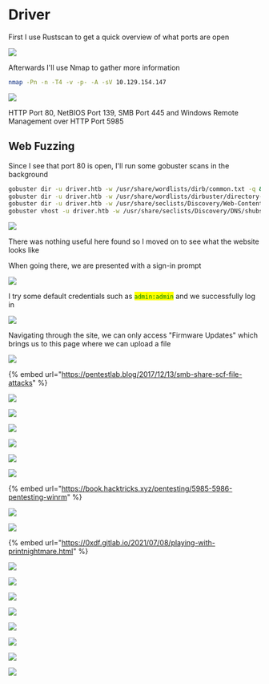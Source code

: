 # Driver

First I use Rustscan to get a quick overview of what ports are open

![](<../../../../.gitbook/assets/image (27) (1).png>)

Afterwards I'll use Nmap to gather more information

```bash
nmap -Pn -n -T4 -v -p- -A -sV 10.129.154.147
```

![](<../../../../.gitbook/assets/image (22) (1).png>)

HTTP Port 80,  NetBIOS Port 139, SMB Port 445 and Windows Remote Management over HTTP Port 5985

## Web Fuzzing

Since I see that port 80 is open, I'll run some gobuster scans in the background

```bash
gobuster dir -u driver.htb -w /usr/share/wordlists/dirb/common.txt -q &\
gobuster dir -u driver.htb -w /usr/share/wordlists/dirbuster/directory-list-2.3-medium.txt -q &\
gobuster dir -u driver.htb -w /usr/share/seclists/Discovery/Web-Content/raft-large-files.txt -q &\
gobuster vhost -u driver.htb -w /usr/share/seclists/Discovery/DNS/shubs-subdomains.txt -q &
```

![](<../../../../.gitbook/assets/image (54) (2).png>)

There was nothing useful here found so I moved on to see what the website looks like

When going there, we are presented with a sign-in prompt

![](<../../../../.gitbook/assets/image (24) (1).png>)

I try some default credentials such as <mark style="color:green;">`admin:admin`</mark> and we successfully log in

![](<../../../../.gitbook/assets/image (41) (1).png>)

Navigating through the site, we can only access "Firmware Updates" which brings us to this page where we can upload a file

![](<../../../../.gitbook/assets/image (20) (1).png>)

{% embed url="https://pentestlab.blog/2017/12/13/smb-share-scf-file-attacks" %}

![](<../../../../.gitbook/assets/image (20) (3).png>)

![](<../../../../.gitbook/assets/image (21) (3).png>)

![](<../../../../.gitbook/assets/image (29).png>)

![](<../../../../.gitbook/assets/image (72) (1).png>)

![](<../../../../.gitbook/assets/image (55).png>)

![](<../../../../.gitbook/assets/image (64).png>)

{% embed url="https://book.hacktricks.xyz/pentesting/5985-5986-pentesting-winrm" %}

![](<../../../../.gitbook/assets/image (7) (1) (1).png>)

![](<../../../../.gitbook/assets/image (33) (2) (1).png>)

{% embed url="https://0xdf.gitlab.io/2021/07/08/playing-with-printnightmare.html" %}

![](<../../../../.gitbook/assets/image (22) (3).png>)

![](<../../../../.gitbook/assets/image (37).png>)

![](<../../../../.gitbook/assets/image (15) (2).png>)

![](<../../../../.gitbook/assets/image (17) (2).png>)

![](<../../../../.gitbook/assets/image (18) (1) (2).png>)

![](<../../../../.gitbook/assets/image (38).png>)

![](<../../../../.gitbook/assets/image (19) (3).png>)

![](<../../../../.gitbook/assets/image (71).png>)
